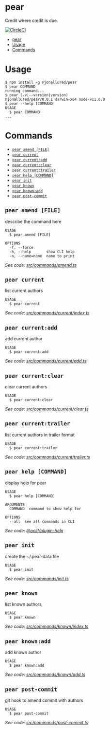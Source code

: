 # pear

Credit where credit is due.

[![CircleCI](https://circleci.com/gh/jonallured/pear/tree/master.svg?style=shield)](https://circleci.com/gh/jonallured/pear/tree/master)

<!-- toc -->
* [pear](#pear)
* [Usage](#usage)
* [Commands](#commands)
<!-- tocstop -->
# Usage
<!-- usage -->
```sh-session
$ npm install -g @jonallured/pear
$ pear COMMAND
running command...
$ pear (-v|--version|version)
@jonallured/pear/0.0.1 darwin-x64 node-v11.6.0
$ pear --help [COMMAND]
USAGE
  $ pear COMMAND
...
```
<!-- usagestop -->
# Commands
<!-- commands -->
* [`pear amend [FILE]`](#pear-amend-file)
* [`pear current`](#pear-current)
* [`pear current:add`](#pear-currentadd)
* [`pear current:clear`](#pear-currentclear)
* [`pear current:trailer`](#pear-currenttrailer)
* [`pear help [COMMAND]`](#pear-help-command)
* [`pear init`](#pear-init)
* [`pear known`](#pear-known)
* [`pear known:add`](#pear-knownadd)
* [`pear post-commit`](#pear-post-commit)

## `pear amend [FILE]`

describe the command here

```
USAGE
  $ pear amend [FILE]

OPTIONS
  -f, --force
  -h, --help       show CLI help
  -n, --name=name  name to print
```

_See code: [src/commands/amend.ts](https://github.com/jonallured/pear/blob/v0.0.1/src/commands/amend.ts)_

## `pear current`

list current authors

```
USAGE
  $ pear current
```

_See code: [src/commands/current/index.ts](https://github.com/jonallured/pear/blob/v0.0.1/src/commands/current/index.ts)_

## `pear current:add`

add current author

```
USAGE
  $ pear current:add
```

_See code: [src/commands/current/add.ts](https://github.com/jonallured/pear/blob/v0.0.1/src/commands/current/add.ts)_

## `pear current:clear`

clear current authors

```
USAGE
  $ pear current:clear
```

_See code: [src/commands/current/clear.ts](https://github.com/jonallured/pear/blob/v0.0.1/src/commands/current/clear.ts)_

## `pear current:trailer`

list current authors in trailer format

```
USAGE
  $ pear current:trailer
```

_See code: [src/commands/current/trailer.ts](https://github.com/jonallured/pear/blob/v0.0.1/src/commands/current/trailer.ts)_

## `pear help [COMMAND]`

display help for pear

```
USAGE
  $ pear help [COMMAND]

ARGUMENTS
  COMMAND  command to show help for

OPTIONS
  --all  see all commands in CLI
```

_See code: [@oclif/plugin-help](https://github.com/oclif/plugin-help/blob/v2.1.4/src/commands/help.ts)_

## `pear init`

create the ~/.pear-data file

```
USAGE
  $ pear init
```

_See code: [src/commands/init.ts](https://github.com/jonallured/pear/blob/v0.0.1/src/commands/init.ts)_

## `pear known`

list known authors

```
USAGE
  $ pear known
```

_See code: [src/commands/known/index.ts](https://github.com/jonallured/pear/blob/v0.0.1/src/commands/known/index.ts)_

## `pear known:add`

add known author

```
USAGE
  $ pear known:add
```

_See code: [src/commands/known/add.ts](https://github.com/jonallured/pear/blob/v0.0.1/src/commands/known/add.ts)_

## `pear post-commit`

git hook to amend commit with authors

```
USAGE
  $ pear post-commit
```

_See code: [src/commands/post-commit.ts](https://github.com/jonallured/pear/blob/v0.0.1/src/commands/post-commit.ts)_
<!-- commandsstop -->
